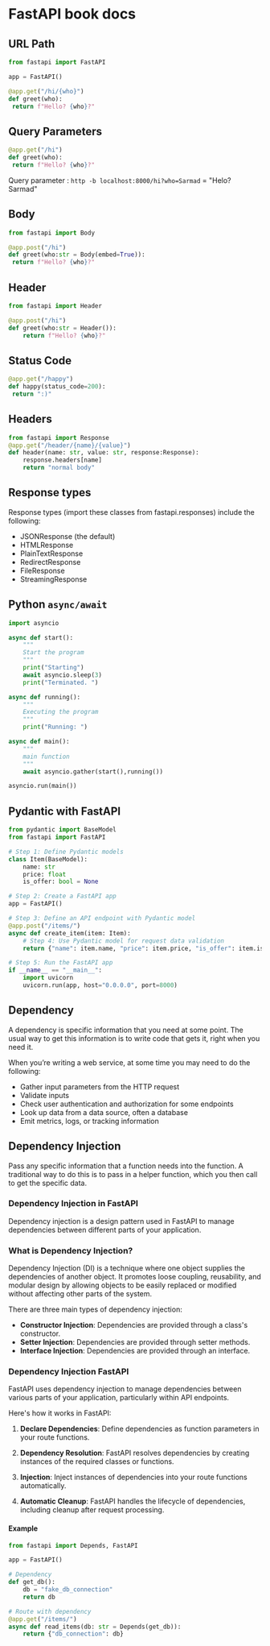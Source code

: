 # FastAPI book docs

## URL Path

```py
from fastapi import FastAPI

app = FastAPI()

@app.get("/hi/{who}")
def greet(who):
 return f"Hello? {who}?"
```

## Query Parameters

```py
@app.get("/hi")
def greet(who):
 return f"Hello? {who}?"
```

Query parameter : `http -b localhost:8000/hi?who=Sarmad` = "Helo? Sarmad"

## Body

```py
from fastapi import Body

@app.post("/hi")
def greet(who:str = Body(embed=True)):
 return f"Hello? {who}?"
```

## Header

```py
from fastapi import Header

@app.post("/hi")
def greet(who:str = Header()):
    return f"Hello? {who}?"
```

## Status Code

```py
@app.get("/happy")
def happy(status_code=200):
 return ":)"
```

## Headers

```py
from fastapi import Response
@app.get("/header/{name}/{value}")
def header(name: str, value: str, response:Response):
    response.headers[name]
    return "normal body"
```

## Response types

Response types (import these classes from fastapi.responses) include the following:

- JSONResponse (the default)
- HTMLResponse
- PlainTextResponse
- RedirectResponse
- FileResponse
- StreamingResponse

## Python `async/await`

```python
import asyncio

async def start():
    """
    Start the program
    """
    print("Starting")
    await asyncio.sleep(3)
    print("Terminated. ")

async def running():
    """
    Executing the program
    """
    print("Running: ")

async def main():
    """
    main function
    """
    await asyncio.gather(start(),running())

asyncio.run(main())
```

## Pydantic with FastAPI

```py
from pydantic import BaseModel
from fastapi import FastAPI

# Step 1: Define Pydantic models
class Item(BaseModel):
    name: str
    price: float
    is_offer: bool = None

# Step 2: Create a FastAPI app
app = FastAPI()

# Step 3: Define an API endpoint with Pydantic model
@app.post("/items/")
async def create_item(item: Item):
    # Step 4: Use Pydantic model for request data validation
    return {"name": item.name, "price": item.price, "is_offer": item.is_offer}

# Step 5: Run the FastAPI app
if __name__ == "__main__":
    import uvicorn
    uvicorn.run(app, host="0.0.0.0", port=8000)

```

## Dependency

A dependency is specific information that you need at some point. The usual way to get this information is to write code that gets it, right when you need it.

When you’re writing a web service, at some time you may need to do the following:

- Gather input parameters from the HTTP request
- Validate inputs
- Check user authentication and authorization for some endpoints
- Look up data from a data source, often a database
- Emit metrics, logs, or tracking information

## Dependency Injection

Pass any specific information that a function needs into the function. A traditional way to do this is to pass in a helper function, which you then call to get the specific data.

### Dependency Injection in FastAPI

Dependency injection is a design pattern used in FastAPI to manage dependencies between different parts of your application.

### What is Dependency Injection?

Dependency Injection (DI) is a technique where one object supplies the dependencies of another object. It promotes loose coupling, reusability, and modular design by allowing objects to be easily replaced or modified without affecting other parts of the system.

There are three main types of dependency injection:

- **Constructor Injection**: Dependencies are provided through a class's constructor.
- **Setter Injection**: Dependencies are provided through setter methods.
- **Interface Injection**: Dependencies are provided through an interface.

### Dependency Injection FastAPI

FastAPI uses dependency injection to manage dependencies between various parts of your application, particularly within API endpoints.

Here's how it works in FastAPI:

1. **Declare Dependencies**: Define dependencies as function parameters in your route functions.

2. **Dependency Resolution**: FastAPI resolves dependencies by creating instances of the required classes or functions.

3. **Injection**: Inject instances of dependencies into your route functions automatically.

4. **Automatic Cleanup**: FastAPI handles the lifecycle of dependencies, including cleanup after request processing.

#### Example

```python
from fastapi import Depends, FastAPI

app = FastAPI()

# Dependency
def get_db():
    db = "fake_db_connection"
    return db

# Route with dependency
@app.get("/items/")
async def read_items(db: str = Depends(get_db)):
    return {"db_connection": db}
```
